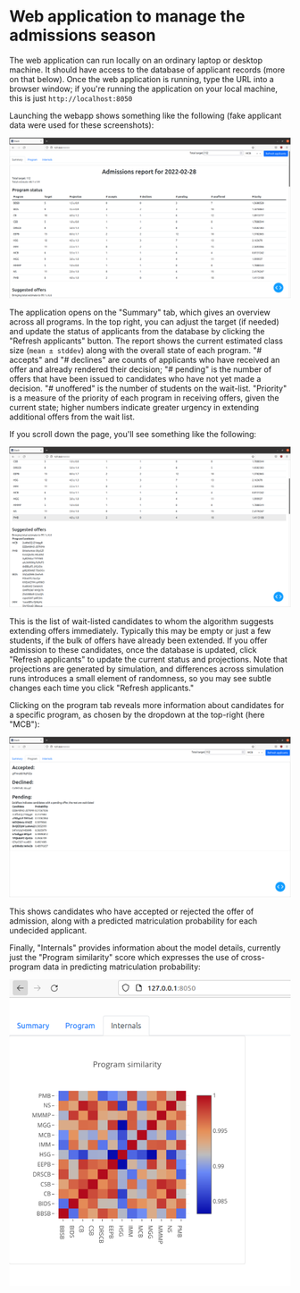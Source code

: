 # Web application to manage the admissions season

The web application can run locally on an ordinary laptop or desktop machine. It should have access to the database of applicant records (more on that below). Once the web application is running, type the URL into a browser window;
if you're running the application on your local machine, this is just `http://localhost:8050`

Launching the webapp shows something like the following (fake applicant data were used for these screenshots):

![summary](assets/summary_top.png)

The application opens on the "Summary" tab, which gives an overview across all programs. In the top right, you can adjust the target (if needed) and update the status of applicants from the database by clicking the "Refresh applicants" button.
The report shows the current estimated class size (`mean ± stddev`) along with the overall state of each program.
"# accepts" and "# declines" are counts of applicants who have received an offer and already rendered their decision;
"# pending" is the number of offers that have been issued to candidates who have not yet made a decision.
"# unoffered" is the number of students on the wait-list. "Priority" is a measure of the priority of each program in
receiving offers, given the current state; higher numbers indicate greater urgency in extending additional offers from the wait list.

If you scroll down the page, you'll see something like the following:

![summary](assets/summary_offers.png)

This is the list of wait-listed candidates to whom the algorithm suggests extending offers immediately.
Typically this may be empty or just a few students, if the bulk of offers have already been extended.
If you offer admission to these candidates, once the database is updated, click "Refresh applicants" to update the current status and projections. Note that projections are generated by simulation, and differences across simulation runs
introduces a small element of randomness, so you may see subtle changes each time you click "Refresh applicants."

Clicking on the program tab reveals more information about candidates for a specific program, as chosen by the dropdown at the top-right (here "MCB"):

![program](assets/program_zoom.png)

This shows candidates who have accepted or rejected the offer of admission, along with a predicted matriculation probability for each undecided applicant.

Finally, "Internals" provides information about the model details, currently just the "Program similarity" score which expresses the use of cross-program data in predicting matriculation probability:

![internals](assets/internals.png)
